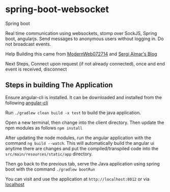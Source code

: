 # spring-boot-websocket
Spring boot

Real time communication using websockets, stomp over SockJS, Spring boot, angularjs.
Send messages to anonymous users without logging in. 
Do not broadcast events.

Help Building this came from [ModernWeb072714](https://github.com/igor-baiborodine/ModernWeb072714.git)
and [Sergi Almar's Blog](http://www.sergialmar.com/)

Next Steps,
Connect upon request (if not already connected), 
once and end event is received, disconnect

## Steps in building The Application

Ensure angular-cli is installed. It can be downloaded and installed from the following [angular-cli](https://github.com/angular/angular-cli)

Run `./gradlew clean build -x test` to build the java application.

Open a new terminal, then change into the client directory. Then update the npm modules as follows
`npm install`

After updating the node modules, run the angular application with the command `ng build --watch`.
This will automatically build the angular ui anytime there are changes and put the compiled/transpiled
code into the `src/main/resources/static/app` directory.

Then go back to the previous tab, serve the Java application using spring boot with the command
`./gradlew bootRun`

You can visit and use the application at `http://localhost:8012` or via [localhost](http://localhost:8012)
